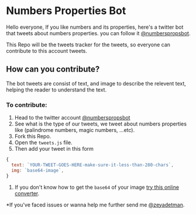 # Numbers Properties Bot

Hello everyone, If you like numbers and its properties, here's a twitter bot that tweets about numbers properties. you can follow it [@numberspropsbot](https://twitter.com/numberspropsbot).

This Repo will be the tweets tracker for the tweets, so everyone can contribute to this account tweets.

## How can you contribute?

The bot tweets are consist of text, and image to describe the relevent text, helping the reader to understand the text.

### To contribute:

1. Head to the twitter account [@numberspropsbot](https://twitter.com/numberspropsbot)
1. See what is the type of our tweets, we tweet about numbers properties like (palindrome numbers, magic numbers, ...etc).
1. Fork this Repo.
1. Open the `tweets.js` file.
1. Then add your tweet in this form
```js
{
  text: `YOUR-TWEET-GOES-HERE-make-sure-it-less-than-280-chars`,
  img: `base64-image`,
}
```
1. If you don't know how to get the `base64` of your image [try this online converter](https://onlinepngtools.com/convert-png-to-base64).


*If you've faced issues or wanna help me further send me [@zeyadetman](https://twitter.com/zeyadetman).
